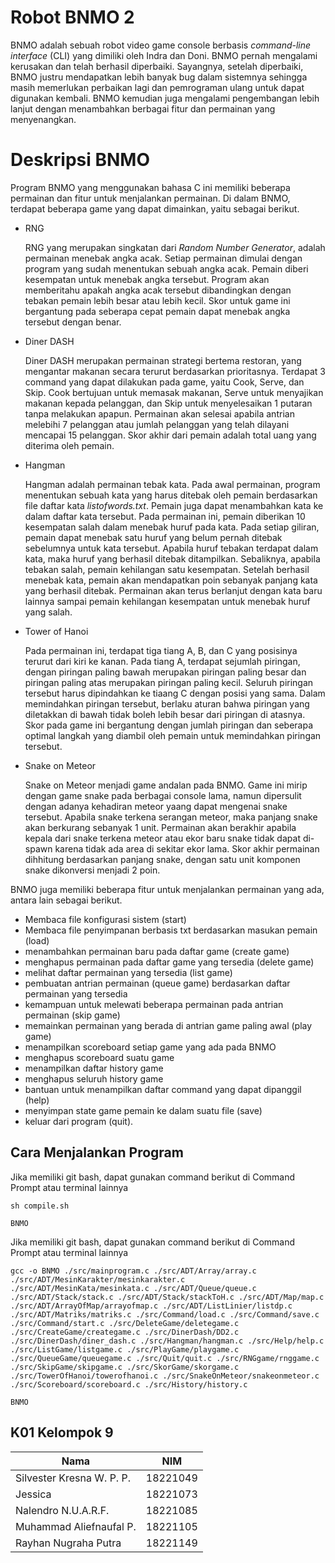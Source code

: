 # Robot BNMO 2
BNMO adalah sebuah robot video game console berbasis _command-line interface_ (CLI) yang dimiliki oleh Indra dan Doni. BNMO pernah mengalami kerusakan dan telah berhasil diperbaiki. Sayangnya, setelah diperbaiki, BNMO justru mendapatkan lebih banyak bug dalam sistemnya sehingga masih memerlukan perbaikan lagi dan pemrograman ulang untuk dapat digunakan kembali. BNMO kemudian juga mengalami pengembangan lebih lanjut dengan menambahkan berbagai fitur dan permainan yang menyenangkan.

# Deskripsi BNMO
Program BNMO yang menggunakan bahasa C ini memiliki beberapa permainan dan fitur untuk menjalankan permainan. Di dalam BNMO, terdapat beberapa game yang dapat dimainkan, yaitu sebagai berikut.
- RNG

  RNG yang merupakan singkatan dari _Random Number Generator_, adalah permainan menebak angka acak. Setiap permainan dimulai dengan program yang sudah menentukan sebuah angka acak. Pemain diberi kesempatan untuk menebak angka tersebut. Program akan memberitahu apakah angka acak tersebut dibandingkan dengan tebakan pemain lebih besar atau lebih kecil. Skor untuk game ini bergantung pada seberapa cepat pemain dapat menebak angka tersebut dengan benar.
- Diner DASH

  Diner DASH merupakan permainan strategi bertema restoran, yang mengantar makanan secara terurut berdasarkan prioritasnya. Terdapat 3 command yang dapat dilakukan pada game, yaitu Cook, Serve, dan Skip. Cook bertujuan untuk memasak makanan, Serve untuk menyajikan makanan kepada pelanggan, dan Skip untuk menyelesaikan 1 putaran tanpa melakukan apapun. Permainan akan selesai apabila antrian melebihi 7 pelanggan atau jumlah pelanggan yang telah dilayani mencapai 15 pelanggan. Skor akhir dari pemain adalah total uang yang diterima oleh pemain.
- Hangman

  Hangman adalah permainan tebak kata. Pada awal permainan, program menentukan sebuah kata yang harus ditebak oleh pemain berdasarkan file daftar kata _listofwords.txt_. Pemain juga dapat menambahkan kata ke dalam daftar kata tersebut. Pada permainan ini, pemain diberikan 10 kesempatan salah dalam menebak huruf pada kata. Pada setiap giliran, pemain dapat menebak satu huruf yang belum pernah ditebak sebelumnya untuk kata tersebut. Apabila huruf tebakan terdapat dalam kata, maka huruf yang berhasil ditebak ditampilkan. Sebaliknya, apabila tebakan salah, pemain kehilangan satu kesempatan. Setelah berhasil menebak kata, pemain akan mendapatkan poin sebanyak panjang kata yang berhasil ditebak. Permainan akan terus berlanjut dengan kata baru lainnya sampai pemain kehilangan kesempatan untuk menebak huruf yang salah.
- Tower of Hanoi

  Pada permainan ini, terdapat tiga tiang A, B, dan C yang posisinya terurut dari kiri ke kanan. Pada tiang A, terdapat sejumlah piringan, dengan piringan paling bawah merupakan piringan paling besar dan piringan paling atas merupakan piringan paling kecil. Seluruh piringan tersebut harus dipindahkan ke tiaang C dengan posisi yang sama. Dalam memindahkan piringan tersebut, berlaku aturan bahwa piringan yang diletakkan di bawah tidak boleh lebih besar dari piringan di atasnya. Skor pada game ini bergantung dengan jumlah piringan dan seberapa optimal langkah yang diambil oleh pemain untuk memindahkan piringan tersebut.
- Snake on Meteor

  Snake on Meteor menjadi game andalan pada BNMO. Game ini mirip dengan game snake pada berbagai console lama, namun dipersulit dengan adanya kehadiran meteor yaang dapat mengenai snake tersebut. Apabila snake terkena serangan meteor, maka panjang snake akan berkurang sebanyak 1 unit. Permainan akan berakhir apabila kepala dari snake terkena meteor atau ekor baru snake tidak dapat di-spawn karena tidak ada area di sekitar ekor lama. Skor akhir permainan dihhitung berdasarkan panjang snake, dengan satu unit komponen snake dikonversi menjadi 2 poin.

BNMO juga memiliki beberapa fitur untuk menjalankan  permainan yang ada, antara lain sebagai berikut.
- Membaca file konfigurasi sistem (start)
- Membaca file penyimpanan berbasis txt berdasarkan masukan pemain (load)
- menambahkan permainan baru pada daftar game (create game)
- menghapus permainan pada daftar game yang tersedia (delete game)
- melihat daftar permainan yang tersedia (list game)
- pembuatan antrian permainan (queue game) berdasarkan daftar permainan yang tersedia
- kemampuan untuk melewati beberapa permainan pada antrian permainan (skip game)
- memainkan permainan yang berada di antrian game paling awal (play game)
- menampilkan scoreboard setiap game yang ada pada BNMO
- menghapus scoreboard suatu game
- menampilkan daftar history game
- menghapus seluruh history game
- bantuan untuk menampilkan daftar command yang dapat dipanggil (help)
- menyimpan state game pemain ke dalam suatu file (save)
- keluar dari program (quit).

## Cara Menjalankan Program
Jika memiliki git bash, dapat gunakan command berikut di Command Prompt atau terminal lainnya
```
sh compile.sh

BNMO
```

Jika memiliki git bash, dapat gunakan command berikut di Command Prompt atau terminal lainnya
```
gcc -o BNMO ./src/mainprogram.c ./src/ADT/Array/array.c ./src/ADT/MesinKarakter/mesinkarakter.c ./src/ADT/MesinKata/mesinkata.c ./src/ADT/Queue/queue.c ./src/ADT/Stack/stack.c ./src/ADT/Stack/stackToH.c ./src/ADT/Map/map.c ./src/ADT/ArrayOfMap/arrayofmap.c ./src/ADT/ListLinier/listdp.c ./src/ADT/Matriks/matriks.c ./src/Command/load.c ./src/Command/save.c ./src/Command/start.c ./src/DeleteGame/deletegame.c ./src/CreateGame/creategame.c ./src/DinerDash/DD2.c ./src/DinerDash/diner_dash.c ./src/Hangman/hangman.c ./src/Help/help.c ./src/ListGame/listgame.c ./src/PlayGame/playgame.c ./src/QueueGame/queuegame.c ./src/Quit/quit.c ./src/RNGgame/rnggame.c ./src/SkipGame/skipgame.c ./src/SkorGame/skorgame.c ./src/TowerOfHanoi/towerofhanoi.c ./src/SnakeOnMeteor/snakeonmeteor.c ./src/Scoreboard/scoreboard.c ./src/History/history.c

BNMO
```

## K01 Kelompok 9

| Nama | NIM |
| --- | --- |
| Silvester Kresna W. P. P. | 18221049 |
| Jessica | 18221073 |
| Nalendro N.U.A.R.F. | 18221085 |
| Muhammad Aliefnaufal P. | 18221105 |
| Rayhan Nugraha Putra | 18221149 |
